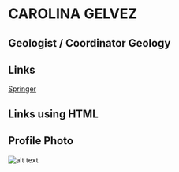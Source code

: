 # CAROLINA GELVEZ
## Geologist / Coordinator Geology

## Links
[Springer](https://link.springer.com/article/10.1007/s42452-020-3100-x)

## Links using HTML


## Profile Photo
![alt text](image.jpg)


